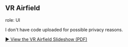 ## VR Airfield

role: UI

I don't have code uploaded for possible privacy reasons.

[▶️ View the VR Airfield Slideshow (PDF)](VR_Airfield_Presentation.pdf)
